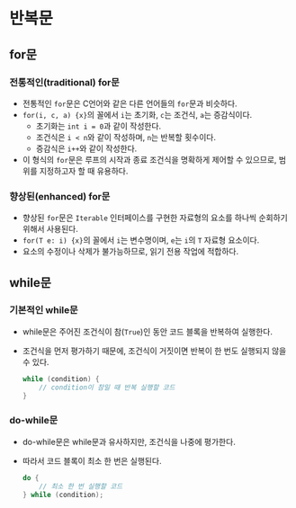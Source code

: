 # 반복문

## for문

### 전통적인(traditional) for문

- 전통적인 `for`문은 C언어와 같은 다른 언어들의 `for`문과 비슷하다.
- `for(i, c, a) {x}`의 꼴에서 `i`는 초기화, `c`는 조건식, `a`는 증감식이다.
  - 초기화는 `int i = 0`과 같이 작성한다.
  - 조건식은 `i < n`와 같이 작성하며, `n`는 반복할 횟수이다.
  - 증감식은 `i++`와 같이 작성한다.
- 이 형식의 `for`문은 루프의 시작과 종료 조건식을 명확하게 제어할 수 있으므로, 범위를 지정하고자 할 때 유용하다.

### 향상된(enhanced) for문

- 향상된 `for`문은 `Iterable` 인터페이스를 구현한 자료형의 요소를 하나씩 순회하기 위해서 사용된다.
- `for(T e: i) {x}`의 꼴에서 `i`는 변수명이며, `e`는 `i`의 `T` 자료형 요소이다.
- 요소의 수정이나 삭제가 불가능하므로, 읽기 전용 작업에 적합하다.

## while문

### 기본적인 while문

- while문은 주어진 조건식이 참(`True`)인 동안 코드 블록을 반복하여 실행한다.
- 조건식을 먼저 평가하기 때문에, 조건식이 거짓이면 반복이 한 번도 실행되지 않을 수 있다.

  ```java
  while (condition) {
      // condition이 참일 때 반복 실행할 코드
  }
  ```

### do-while문

- do-while문은 while문과 유사하지만, 조건식을 나중에 평가한다.
- 따라서 코드 블록이 최소 한 번은 실행된다.

  ```java
  do {
      // 최소 한 번 실행할 코드
  } while (condition);
  ```
